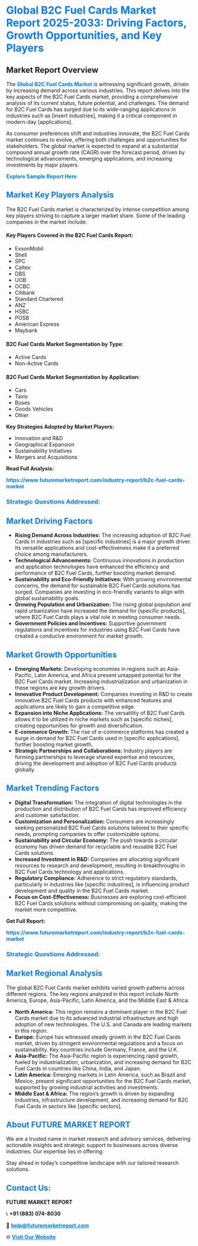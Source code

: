 <h1 style="color: #007BFF;">Global B2C Fuel Cards Market Report 2025-2033: Driving Factors, Growth Opportunities, and Key Players</h1>

<section id="overview">
<h2>Market Report Overview</h2>
<p>The <a href="https://www.futuremarketreport.com/industry-report/b2c-fuel-cards-market" style="color: #007BFF; text-decoration: none;"><strong>Global B2C Fuel Cards Market</strong></a> is witnessing significant growth, driven by increasing demand across various industries. This report delves into the key aspects of the B2C Fuel Cards market, providing a comprehensive analysis of its current status, future potential, and challenges. The demand for B2C Fuel Cards has surged due to its wide-ranging applications in industries such as [insert industries], making it a critical component in modern-day [applications].</p>
<p>As consumer preferences shift and industries innovate, the B2C Fuel Cards market continues to evolve, offering both challenges and opportunities for stakeholders. The global market is expected to expand at a substantial compound annual growth rate (CAGR) over the forecast period, driven by technological advancements, emerging applications, and increasing investments by major players.</p>
</section>

<section id="overview">
<p><a href="https://www.futuremarketreport.com/request-sample/reportId=106426" style="color: #007BFF; text-decoration: none;"><strong>Explore Sample Report Here</strong></a></p>
</section>

<section id="key-players">
<h2 style="color: #007BFF;">Market Key Players Analysis</h2>
<p>The B2C Fuel Cards market is characterized by intense competition among key players striving to capture a larger market share. Some of the leading companies in the market include:</p>
<h4>Key Players Covered in the B2C Fuel Cards Report:</h4>
<ul><li>ExxonMobil</li><li>Shell</li><li>SPC</li><li>Caltex</li><li>DBS</li><li>UOB</li><li>OCBC</li><li>Citibank</li><li>Standard Chartered</li><li>ANZ</li><li>HSBC</li><li>POSB</li><li>American Express</li><li>Maybank</li></ul>
<h4>B2C Fuel Cards Market Segmentation by Type:</h4>
<ul><li>Active Cards</li><li>Non-Active Cards</li></ul>

<h4>B2C Fuel Cards Market Segmentation by Application:</h4>
<ul><li>Cars</li><li>Taxis</li><li>Buses</li><li>Goods Vehicles</li><li>Other</li></ul>
<p><strong>Key Strategies Adopted by Market Players:</strong></p>
<ul>
<li>Innovation and R&D</li>
<li>Geographical Expansion</li>
<li>Sustainability Initiatives</li>
<li>Mergers and Acquisitions</li>
</ul>
</section>

<section>
<p><strong>Read Full Analysis: </strong></p><a href="https://www.futuremarketreport.com/industry-report/b2c-fuel-cards-market" style="color: #007BFF; text-decoration: none;"><strong>https://www.futuremarketreport.com/industry-report/b2c-fuel-cards-market</strong></a>
<h3 style="color: #007BFF;">Strategic Questions Addressed:</h3>
</section>

<section id="driving-factors">
<h2 style="color: #007BFF;">Market Driving Factors</h2>
<ul>
<li><strong>Rising Demand Across Industries:</strong> The increasing adoption of B2C Fuel Cards in industries such as [specific industries] is a major growth driver. Its versatile applications and cost-effectiveness make it a preferred choice among manufacturers.</li>
<li><strong>Technological Advancements:</strong> Continuous innovations in production and application technologies have enhanced the efficiency and performance of B2C Fuel Cards, further boosting market demand.</li>
<li><strong>Sustainability and Eco-Friendly Initiatives:</strong> With growing environmental concerns, the demand for sustainable B2C Fuel Cards solutions has surged. Companies are investing in eco-friendly variants to align with global sustainability goals.</li>
<li><strong>Growing Population and Urbanization:</strong> The rising global population and rapid urbanization have increased the demand for [specific products], where B2C Fuel Cards plays a vital role in meeting consumer needs.</li>
<li><strong>Government Policies and Incentives:</strong> Supportive government regulations and incentives for industries using B2C Fuel Cards have created a conducive environment for market growth.</li>
</ul>
</section>

<section id="growth-opportunities">
<h2 style="color: #007BFF;">Market Growth Opportunities</h2>
<ul>
<li><strong>Emerging Markets:</strong> Developing economies in regions such as Asia-Pacific, Latin America, and Africa present untapped potential for the B2C Fuel Cards market. Increasing industrialization and urbanization in these regions are key growth drivers.</li>
<li><strong>Innovative Product Development:</strong> Companies investing in R&D to create innovative B2C Fuel Cards products with enhanced features and applications are likely to gain a competitive edge.</li>
<li><strong>Expansion into Niche Applications:</strong> The versatility of B2C Fuel Cards allows it to be utilized in niche markets such as [specific niches], creating opportunities for growth and diversification.</li>
<li><strong>E-commerce Growth:</strong> The rise of e-commerce platforms has created a surge in demand for B2C Fuel Cards used in [specific applications], further boosting market growth.</li>
<li><strong>Strategic Partnerships and Collaborations:</strong> Industry players are forming partnerships to leverage shared expertise and resources, driving the development and adoption of B2C Fuel Cards products globally.</li>
</ul>
</section>

<section id="trending-factors">
<h2 style="color: #007BFF;">Market Trending Factors</h2>
<ul>
<li><strong>Digital Transformation:</strong> The integration of digital technologies in the production and distribution of B2C Fuel Cards has improved efficiency and customer satisfaction.</li>
<li><strong>Customization and Personalization:</strong> Consumers are increasingly seeking personalized B2C Fuel Cards solutions tailored to their specific needs, prompting companies to offer customizable options.</li>
<li><strong>Sustainability and Circular Economy:</strong> The push towards a circular economy has driven demand for recyclable and reusable B2C Fuel Cards solutions.</li>
<li><strong>Increased Investment in R&D:</strong> Companies are allocating significant resources to research and development, resulting in breakthroughs in B2C Fuel Cards technology and applications.</li>
<li><strong>Regulatory Compliance:</strong> Adherence to strict regulatory standards, particularly in industries like [specific industries], is influencing product development and quality in the B2C Fuel Cards market.</li>
<li><strong>Focus on Cost-Effectiveness:</strong> Businesses are exploring cost-efficient B2C Fuel Cards solutions without compromising on quality, making the market more competitive.</li>
</ul>
</section>

<section>
<p><strong>Get Full Report: </strong></p><a href="https://www.futuremarketreport.com/industry-report/b2c-fuel-cards-market" style="color: #007BFF; text-decoration: none;"><strong>https://www.futuremarketreport.com/industry-report/b2c-fuel-cards-market</strong></a>
<h3 style="color: #007BFF;">Strategic Questions Addressed:</h3>
</section>


<section id="regional-analysis">
<h2 style="color: #007BFF;">Market Regional Analysis</h2>
<p>The global B2C Fuel Cards market exhibits varied growth patterns across different regions. The key regions analyzed in this report include North America, Europe, Asia-Pacific, Latin America, and the Middle East & Africa:</p>
<ul>
<li><strong>North America:</strong> This region remains a dominant player in the B2C Fuel Cards market due to its advanced industrial infrastructure and high adoption of new technologies. The U.S. and Canada are leading markets in this region.</li>
<li><strong>Europe:</strong> Europe has witnessed steady growth in the B2C Fuel Cards market, driven by stringent environmental regulations and a focus on sustainability. Key countries include Germany, France, and the U.K.</li>
<li><strong>Asia-Pacific:</strong> The Asia-Pacific region is experiencing rapid growth, fueled by industrialization, urbanization, and increasing demand for B2C Fuel Cards in countries like China, India, and Japan.</li>
<li><strong>Latin America:</strong> Emerging markets in Latin America, such as Brazil and Mexico, present significant opportunities for the B2C Fuel Cards market, supported by growing industrial activities and investments.</li>
<li><strong>Middle East & Africa:</strong> The region’s growth is driven by expanding industries, infrastructure development, and increasing demand for B2C Fuel Cards in sectors like [specific sectors].</li>
</ul>
</section>

<footer>
<h2 style="color: #007BFF;">About FUTURE MARKET REPORT</h2>
<p>We are a trusted name in market research and advisory services, delivering actionable insights and strategic support to businesses across diverse industries. Our expertise lies in offering:</p>

<p>Stay ahead in today’s competitive landscape with our tailored research solutions.</p>

<h2 style="color: #007BFF;">Contact Us:</h2>
<p><strong>FUTURE MARKET REPORT</strong></p>
<p>📞 <strong>+91 (883) 074-8030</strong></p>
<p>📧 <strong><a href="mailto:help@futuremarketreport.com" style="color: #007BFF;">help@futuremarketreport.com</a></strong></p>
<p>🌐 <strong><a href="https://www.futuremarketreport.com/" style="color: #007BFF;">Visit Our Website</a></strong></p>
</footer>